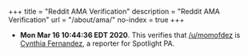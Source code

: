 +++
title = "Reddit AMA Verification"
description = "Reddit AMA Verification"
url = "/about/ama/"
no-index = true
+++

- **Mon Mar 16 10:44:36 EDT 2020**. This verifies that [/u/momofdez](https://www.reddit.com/user/momofdez) is [Cynthia Fernandez](/authors/cynthia-fernandez/), a reporter for Spotlight PA.
